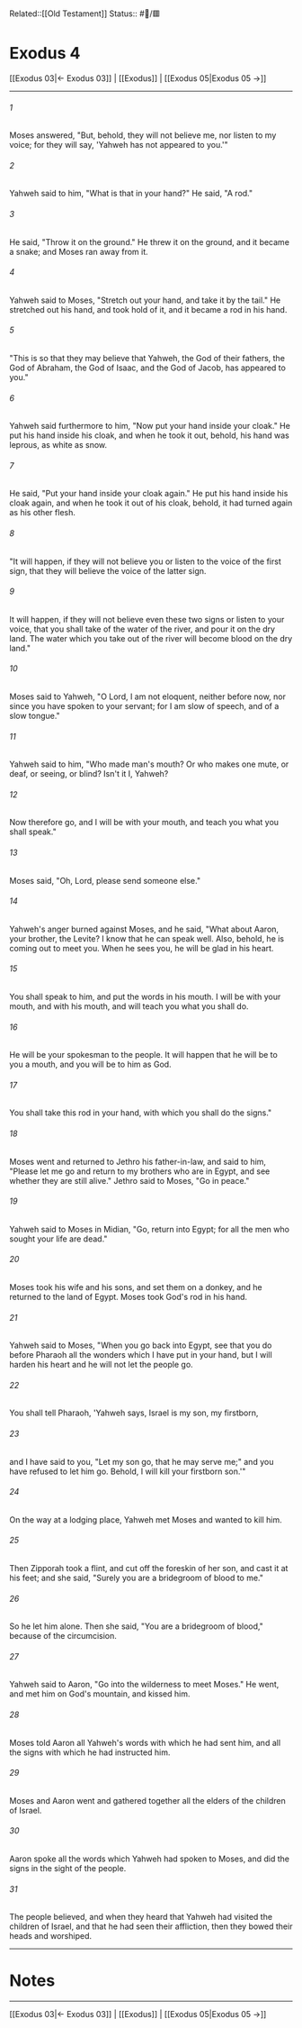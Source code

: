 Related::[[Old Testament]]
Status:: #📖/🟥
# Exodus 4

[[Exodus 03|← Exodus 03]] | [[Exodus]] | [[Exodus 05|Exodus 05 →]]
***



###### 1 
Moses answered, "But, behold, they will not believe me, nor listen to my voice; for they will say, 'Yahweh has not appeared to you.'" 

###### 2 
Yahweh said to him, "What is that in your hand?" He said, "A rod." 

###### 3 
He said, "Throw it on the ground." He threw it on the ground, and it became a snake; and Moses ran away from it. 

###### 4 
Yahweh said to Moses, "Stretch out your hand, and take it by the tail." He stretched out his hand, and took hold of it, and it became a rod in his hand. 

###### 5 
"This is so that they may believe that Yahweh, the God of their fathers, the God of Abraham, the God of Isaac, and the God of Jacob, has appeared to you." 

###### 6 
Yahweh said furthermore to him, "Now put your hand inside your cloak." He put his hand inside his cloak, and when he took it out, behold, his hand was leprous, as white as snow. 

###### 7 
He said, "Put your hand inside your cloak again." He put his hand inside his cloak again, and when he took it out of his cloak, behold, it had turned again as his other flesh. 

###### 8 
"It will happen, if they will not believe you or listen to the voice of the first sign, that they will believe the voice of the latter sign. 

###### 9 
It will happen, if they will not believe even these two signs or listen to your voice, that you shall take of the water of the river, and pour it on the dry land. The water which you take out of the river will become blood on the dry land." 

###### 10 
Moses said to Yahweh, "O Lord, I am not eloquent, neither before now, nor since you have spoken to your servant; for I am slow of speech, and of a slow tongue." 

###### 11 
Yahweh said to him, "Who made man's mouth? Or who makes one mute, or deaf, or seeing, or blind? Isn't it I, Yahweh? 

###### 12 
Now therefore go, and I will be with your mouth, and teach you what you shall speak." 

###### 13 
Moses said, "Oh, Lord, please send someone else." 

###### 14 
Yahweh's anger burned against Moses, and he said, "What about Aaron, your brother, the Levite? I know that he can speak well. Also, behold, he is coming out to meet you. When he sees you, he will be glad in his heart. 

###### 15 
You shall speak to him, and put the words in his mouth. I will be with your mouth, and with his mouth, and will teach you what you shall do. 

###### 16 
He will be your spokesman to the people. It will happen that he will be to you a mouth, and you will be to him as God. 

###### 17 
You shall take this rod in your hand, with which you shall do the signs." 

###### 18 
Moses went and returned to Jethro his father-in-law, and said to him, "Please let me go and return to my brothers who are in Egypt, and see whether they are still alive." Jethro said to Moses, "Go in peace." 

###### 19 
Yahweh said to Moses in Midian, "Go, return into Egypt; for all the men who sought your life are dead." 

###### 20 
Moses took his wife and his sons, and set them on a donkey, and he returned to the land of Egypt. Moses took God's rod in his hand. 

###### 21 
Yahweh said to Moses, "When you go back into Egypt, see that you do before Pharaoh all the wonders which I have put in your hand, but I will harden his heart and he will not let the people go. 

###### 22 
You shall tell Pharaoh, 'Yahweh says, Israel is my son, my firstborn, 

###### 23 
and I have said to you, "Let my son go, that he may serve me;" and you have refused to let him go. Behold, I will kill your firstborn son.'" 

###### 24 
On the way at a lodging place, Yahweh met Moses and wanted to kill him. 

###### 25 
Then Zipporah took a flint, and cut off the foreskin of her son, and cast it at his feet; and she said, "Surely you are a bridegroom of blood to me." 

###### 26 
So he let him alone. Then she said, "You are a bridegroom of blood," because of the circumcision. 

###### 27 
Yahweh said to Aaron, "Go into the wilderness to meet Moses." He went, and met him on God's mountain, and kissed him. 

###### 28 
Moses told Aaron all Yahweh's words with which he had sent him, and all the signs with which he had instructed him. 

###### 29 
Moses and Aaron went and gathered together all the elders of the children of Israel. 

###### 30 
Aaron spoke all the words which Yahweh had spoken to Moses, and did the signs in the sight of the people. 

###### 31 
The people believed, and when they heard that Yahweh had visited the children of Israel, and that he had seen their affliction, then they bowed their heads and worshiped.

---
# Notes


***
[[Exodus 03|← Exodus 03]] | [[Exodus]] | [[Exodus 05|Exodus 05 →]]
